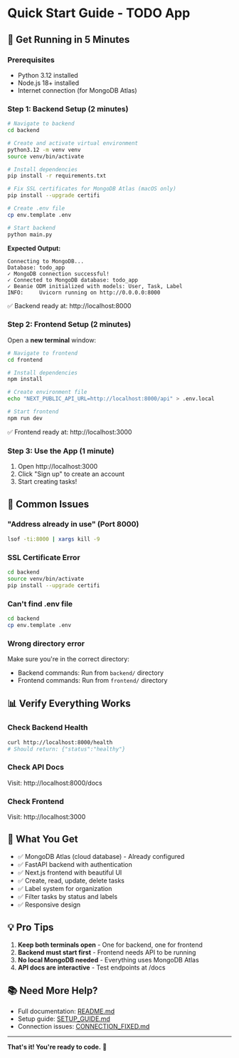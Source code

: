 # Quick Start Guide - TODO App

## 🚀 Get Running in 5 Minutes

### Prerequisites
- Python 3.12 installed
- Node.js 18+ installed
- Internet connection (for MongoDB Atlas)

### Step 1: Backend Setup (2 minutes)

```bash
# Navigate to backend
cd backend

# Create and activate virtual environment
python3.12 -m venv venv
source venv/bin/activate

# Install dependencies
pip install -r requirements.txt

# Fix SSL certificates for MongoDB Atlas (macOS only)
pip install --upgrade certifi

# Create .env file
cp env.template .env

# Start backend
python main.py
```

**Expected Output:**
```
Connecting to MongoDB...
Database: todo_app
✓ MongoDB connection successful!
✓ Connected to MongoDB database: todo_app
✓ Beanie ODM initialized with models: User, Task, Label
INFO:     Uvicorn running on http://0.0.0.0:8000
```

✅ Backend ready at: http://localhost:8000

### Step 2: Frontend Setup (2 minutes)

Open a **new terminal** window:

```bash
# Navigate to frontend
cd frontend

# Install dependencies
npm install

# Create environment file
echo "NEXT_PUBLIC_API_URL=http://localhost:8000/api" > .env.local

# Start frontend
npm run dev
```

✅ Frontend ready at: http://localhost:3000

### Step 3: Use the App (1 minute)

1. Open http://localhost:3000
2. Click "Sign up" to create an account
3. Start creating tasks!

## 🔧 Common Issues

### "Address already in use" (Port 8000)
```bash
lsof -ti:8000 | xargs kill -9
```

### SSL Certificate Error
```bash
cd backend
source venv/bin/activate
pip install --upgrade certifi
```

### Can't find .env file
```bash
cd backend
cp env.template .env
```

### Wrong directory error
Make sure you're in the correct directory:
- Backend commands: Run from `backend/` directory
- Frontend commands: Run from `frontend/` directory

## 📊 Verify Everything Works

### Check Backend Health
```bash
curl http://localhost:8000/health
# Should return: {"status":"healthy"}
```

### Check API Docs
Visit: http://localhost:8000/docs

### Check Frontend
Visit: http://localhost:3000

## 🎯 What You Get

- ✅ MongoDB Atlas (cloud database) - Already configured
- ✅ FastAPI backend with authentication
- ✅ Next.js frontend with beautiful UI
- ✅ Create, read, update, delete tasks
- ✅ Label system for organization
- ✅ Filter tasks by status and labels
- ✅ Responsive design

## 💡 Pro Tips

1. **Keep both terminals open** - One for backend, one for frontend
2. **Backend must start first** - Frontend needs API to be running
3. **No local MongoDB needed** - Everything uses MongoDB Atlas
4. **API docs are interactive** - Test endpoints at /docs

## 📚 Need More Help?

- Full documentation: [README.md](./README.md)
- Setup guide: [SETUP_GUIDE.md](./SETUP_GUIDE.md)
- Connection issues: [CONNECTION_FIXED.md](./CONNECTION_FIXED.md)

---

**That's it! You're ready to code.** 🎉

